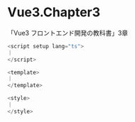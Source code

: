 # Vue3.Chapter3
「Vue3 フロントエンド開発の教科書」3章

```ts
<script setup lang="ts">
｜
</script>

<template>
｜
</template>

<style>
｜
</style>
```

